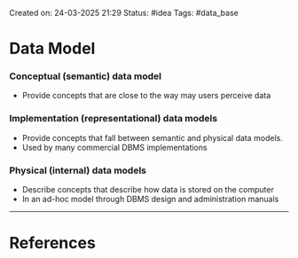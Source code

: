Created on: 24-03-2025 21:29
Status: #idea
Tags: #data_base 
# Data Model
### Conceptual (semantic) data model
- Provide concepts that are close to the way may users perceive data
### Implementation (representational) data models
- Provide concepts that fall between semantic and physical data models.
- Used by many commercial DBMS implementations 
### Physical (internal) data models
- Describe concepts that describe how data is stored on the computer
- In an ad-hoc model through DBMS design and administration manuals




-----------------
# References